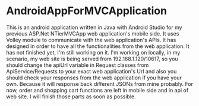 # AndroidAppForMVCApplication
This is an android application written in Java with Android Studio for my previous ASP.Net NTierMVCApp web application's mobile side. It uses Volley module to communicate with the web application's APIs. It has designed in order to have all the functionalities from the web application. It has not finished yet, I'm still working on it. I'm working on locally, in my scenario, my web site is being served from 192.168.1.120/10617, so you should change the apiUrl variable in Request classes from ApiService/Requests to your exact web application's Url and also you should check your responses from the web application if you have your own. Because it will response back different JSONs from mine probably. For now, order and shopping cart functions are left in mobile side and in api of web site. I will finish those parts as soon as possible.

